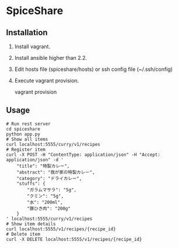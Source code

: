 # SpiceShare
## Installation
1. Install vagrant. 
2. Install ansible higher than 2.2.
3. Edit hosts file (spiceshare/hosts) or ssh config file (~/.ssh/config)
4. Execute vagrant provision.

    vagrant provision
    
## Usage

    # Run rest server
    cd spiceshare
    python app.py
    # Show all items
    curl localhost:5555/curry/v1/recipes
    # Register item
    curl -X POST -H "ContentType: application/json" -H "Accept: application/json" -d '
        "title": "特製カレー",
        "abstract": "我が家の特製カレー",
        "category": "ドライカレー",
        "stuffs": {
            "ガラムマサラ": "5g",
            "クミン": "5g",
            "水": "200ml",
            "豚ひき肉": "200g"
        }
    ' localhost:5555/curry/v1/recipes
    # Show item details
    curl localhost:5555/v1/recipes/{recipe_id}
    # Delete item
    curl -X DELETE localhost:5555/v1/recipes/{recipe_id}
    